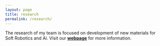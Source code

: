 ```yaml
---
layout: page
title: research
permalink: /research/
---
```


The research of my team is focused on development of new materials for Soft Robotics and Ai. Visit our [**webpage**](https://www.sdu.dk/en/forskning/sdu_biorobotics/research+areas/soft+robotics) for more information.
